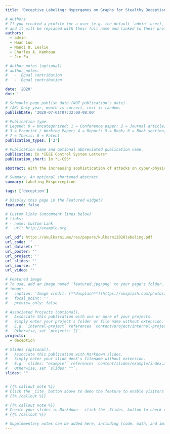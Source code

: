 ```yaml
---
title: 'Deceptive Labeling: Hypergames on Graphs for Stealthy Deception'

# Authors
# If you created a profile for a user (e.g. the default `admin` user), write the username (folder name) here
# and it will be replaced with their full name and linked to their profile.
authors:
  - admin
  - Huan Luo
  - Nandi O. Leslie
  - Charles A. Kamhoua
  - Jie Fu

# Author notes (optional)
# author_notes:
#   - 'Equal contribution'
#   - 'Equal contribution'

date: '2020'
doi: ''

# Schedule page publish date (NOT publication's date).
# (AK) Only year, month is correct, rest is random.
publishDate: '2020-07-01T07:32:00-08:00'

# Publication type.
# Legend: 0 = Uncategorized; 1 = Conference paper; 2 = Journal article;
# 3 = Preprint / Working Paper; 4 = Report; 5 = Book; 6 = Book section;
# 7 = Thesis; 8 = Patent
publication_types: ['2']

# Publication name and optional abbreviated publication name.
publication: In *IEEE Control System Letters*
publication_short: In *L-CSS*

abstract: With the increasing sophistication of attacks on cyber-physical systems, deception has emerged as an effective tool to improve system security and safety by obfuscating the attacker's perception. In this letter, we present a solution to the deceptive game in which a control agent is to satisfy a Boolean objective specified by a co-safe temporal logic formula in the presence of an adversary. The agent intentionally introduces asymmetric information to create payoff misperception, which manifests as the misperception of the labeling function in the game model. Thus, the adversary is unable to accurately determine which logical formula is satisfied by a given outcome of the game. We introduce a model called hypergame on graph to capture the asymmetrical information with one-sided payoff misperception. Based on this model, we present the solution of such a hypergame and use the solution to synthesize stealthy deceptive strategies. Specifically, deceptive sure winning and deceptive almost-sure winning strategies are developed by reducing the hypergame to a two-player game and one-player stochastic game with reachability objectives. A running example is introduced to demonstrate the game model and the solution concept used for strategy synthesis.

# Summary. An optional shortened abstract.
summary: Labeling Misperception 

tags: ['deception']

# Display this page in the Featured widget?
featured: false

# Custom links (uncomment lines below)
# links:
# - name: Custom Link
#   url: http://example.org

url_pdf: https://akulkarni.me/res/papers/kulkarni2020labeling.pdf
url_code: ''
url_dataset: ''
url_poster: ''
url_project: ''
url_slides: ''
url_source: ''
url_video: ''

# Featured image
# To use, add an image named `featured.jpg/png` to your page's folder.
# image:
#   caption: 'Image credit: [**Unsplash**](https://unsplash.com/photos/pLCdAaMFLTE)'
#   focal_point: ''
#   preview_only: false

# Associated Projects (optional).
#   Associate this publication with one or more of your projects.
#   Simply enter your project's folder or file name without extension.
#   E.g. `internal-project` references `content/project/internal-project/index.md`.
#   Otherwise, set `projects: []`.
projects:
  - deception

# Slides (optional).
#   Associate this publication with Markdown slides.
#   Simply enter your slide deck's filename without extension.
#   E.g. `slides: "example"` references `content/slides/example/index.md`.
#   Otherwise, set `slides: ""`.
slides: ""


# {{% callout note %}}
# Click the _Cite_ button above to demo the feature to enable visitors to import publication metadata into their reference management software.
# {{% /callout %}}

# {{% callout note %}}
# Create your slides in Markdown - click the _Slides_ button to check out the example.
# {{% /callout %}}

# Supplementary notes can be added here, including [code, math, and images](https://wowchemy.com/docs/writing-markdown-latex/).
---
```


